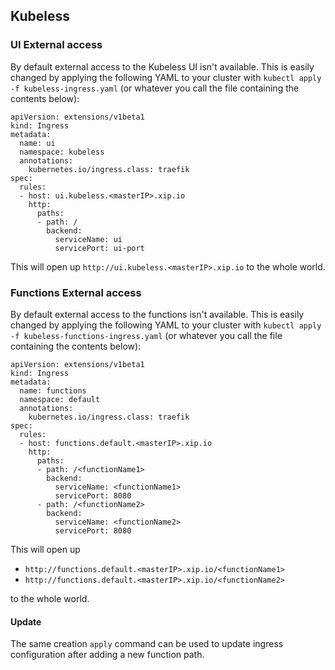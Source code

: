 ## Kubeless

### UI External access

By default external access to the Kubeless UI isn't available. This is easily changed by applying the following YAML to your cluster with `kubectl apply -f kubeless-ingress.yaml` (or whatever you call the file containing the contents below):


```
apiVersion: extensions/v1beta1
kind: Ingress
metadata:
  name: ui
  namespace: kubeless
  annotations:
    kubernetes.io/ingress.class: traefik
spec:
  rules:
  - host: ui.kubeless.<masterIP>.xip.io
    http:
      paths:
      - path: /
        backend:
          serviceName: ui
          servicePort: ui-port
```


This will open up `http://ui.kubeless.<masterIP>.xip.io` to the whole world.

### Functions External access

By default external access to the functions isn't available. This is easily changed by applying the following YAML to your cluster with `kubectl apply -f kubeless-functions-ingress.yaml` (or whatever you call the file containing the contents below):


```
apiVersion: extensions/v1beta1
kind: Ingress
metadata:
  name: functions
  namespace: default
  annotations:
    kubernetes.io/ingress.class: traefik
spec:
  rules:
  - host: functions.default.<masterIP>.xip.io
    http:
      paths:
      - path: /<functionName1>
        backend:
          serviceName: <functionName1>
          servicePort: 8080
      - path: /<functionName2>
        backend:
          serviceName: <functionName2>
          servicePort: 8080
```

This will open up

* `http://functions.default.<masterIP>.xip.io/<functionName1>`
* `http://functions.default.<masterIP>.xip.io/<functionName2>`

to the whole world.

#### Update
The same creation `apply` command can be used to update ingress configuration after adding a new function path.
